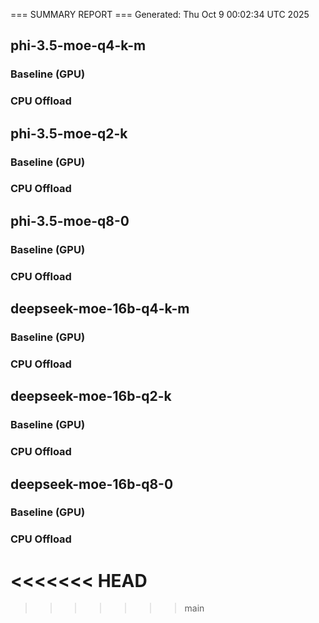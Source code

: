 === SUMMARY REPORT ===
Generated: Thu Oct  9 00:02:34 UTC 2025

## phi-3.5-moe-q4-k-m
### Baseline (GPU)
### CPU Offload

## phi-3.5-moe-q2-k
### Baseline (GPU)
### CPU Offload

## phi-3.5-moe-q8-0
### Baseline (GPU)
### CPU Offload

## deepseek-moe-16b-q4-k-m
### Baseline (GPU)
### CPU Offload

## deepseek-moe-16b-q2-k
### Baseline (GPU)
### CPU Offload

## deepseek-moe-16b-q8-0
### Baseline (GPU)
### CPU Offload
<<<<<<< HEAD
=======

>>>>>>> main
